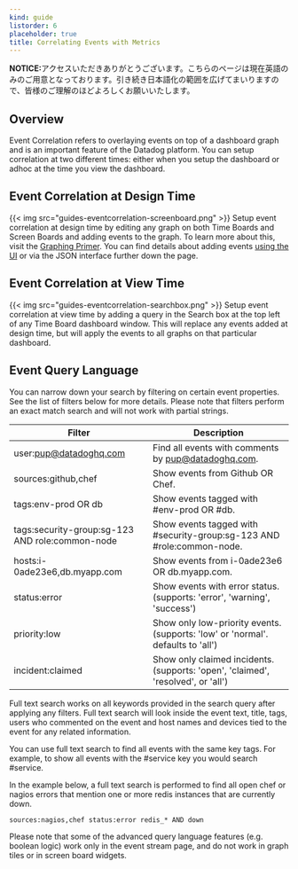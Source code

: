 ```yaml
---
kind: guide
listorder: 6
placeholder: true
title: Correlating Events with Metrics
---
```


<div class='alert alert-info'><strong>NOTICE:</strong>アクセスいただきありがとうございます。こちらのページは現在英語のみのご用意となっております。引き続き日本語化の範囲を広げてまいりますので、皆様のご理解のほどよろしくお願いいたします。</div>



## Overview

Event Correlation refers to overlaying events on top of a dashboard graph and is an important feature of the Datadog platform. You can setup correlation at two different times: either when you setup the dashboard or adhoc at the time you view the dashboard.

## Event Correlation at Design Time


{{< img src="guides-eventcorrelation-screenboard.png" >}}
Setup event correlation at design time by editing any graph on both Time Boards and Screen Boards and adding events to the graph. To learn more about this, visit the [Graphing Primer](/graphing/). You can find details about adding events [using the UI](/graphing/#overlay-events-for-additional-context) or via the JSON interface further down the page.

## Event Correlation at View Time



{{< img src="guides-eventcorrelation-searchbox.png" >}}
Setup event correlation at view time by adding a query in the Search box at the top left of any Time Board dashboard window. This will replace any events added at design time, but will apply the events to all graphs on that particular dashboard.

## Event Query Language


You can narrow down your search by filtering on certain event properties. See the list of filters below for more details. Please note that filters perform an exact match search and will not work with partial strings.


| Filter | Description |
|--------|-------------|
|user:pup@datadoghq.com|Find all events with comments by pup@datadoghq.com.|
|sources:github,chef|Show events from Github OR Chef.|
|tags:env-prod OR db|Show events tagged with #env-prod OR #db.|
|tags:security-group:sg-123 AND role:common-node|Show events tagged with #security-group:sg-123 AND #role:common-node.|
|hosts:i-0ade23e6,db.myapp.com|Show events from i-0ade23e6 OR db.myapp.com.|
|status:error|Show events with error status. (supports: 'error', 'warning', 'success')|
|priority:low|Show only low-priority events. (supports: 'low' or 'normal'. defaults to 'all')|
|incident:claimed|Show only claimed incidents. (supports: 'open', 'claimed', 'resolved', or 'all')|


Full text search works on all keywords provided in the search query after applying any filters. Full text search will look inside the event text, title, tags, users who commented on the event and host names and devices tied to the event for any related information.

You can use full text search to find all events with the same key tags. For example, to show all events with the #service key you would search #service.

In the example below, a full text search is performed to find all open chef or nagios errors that mention one or more redis instances that are currently down.

```sources:nagios,chef status:error redis_* AND down```

Please note that some of the advanced query language features (e.g. boolean logic) work only in the event stream page, and do not work in graph tiles or in screen board widgets.
